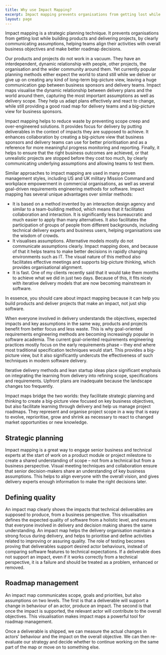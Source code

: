 ```yaml
---
title: Why use Impact Mapping?
excerpt: Impact mapping prevents organisations from getting lost while building products and delivering projects.
layout: page
---
```


Impact mapping is a strategic planning technique. It prevents organisations from getting lost while building products and delivering projects, by clearly communicating assumptions, helping teams align their activities with overall business objectives and make better roadmap decisions.

Our products and projects do not work in a vacuum. They have an interdependent, dynamic relationship with people, other projects, the organisation and the wider community around them. Yet currently popular planning methods either expect the world to stand still while we deliver or give up on creating any kind of long-term big-picture view, leaving a huge communication gap between business sponsors and delivery teams. Impact maps visualise the dynamic relationship between delivery plans and the world around them, capturing the most important assumptions as well as delivery scope. They help us adapt plans effectively and react to change, while still providing a good road map for delivery teams and a big-picture view for business sponsors.

Impact mapping helps to reduce waste by preventing scope creep and over-engineered solutions. It provides focus for delivery by putting deliverables in the context of impacts they are supposed to achieve. It enhances collaboration by creating a big-picture view that business sponsors and delivery teams can use for better prioritisation and as a reference for more meaningful progress monitoring and reporting. Finally, it helps to ensure that the right business outcomes are achieved, or that unrealistic projects are stopped before they cost too much, by clearly communicating underlying assumptions and allowing teams to test them.

Similar approaches to impact mapping are used in many proven management styles, including US and UK military Mission Command and workplace empowerment in commercial organisations, as well as several goal-driven requirements engineering methods for software. Impact mapping has several unique advantages over similar methods:

* It is based on a method invented by an interaction design agency and similar to a team-building method, which means that it facilitates collaboration and interaction. It is significantly less bureaucratic and much easier to apply than many alternatives. It also facilitates the participation of groups of people from different backgrounds, including technical delivery experts and business users, helping organisations use the wisdom of crowds.
* It visualises assumptions. Alternative models mostly do not communicate assumptions clearly. Impact mapping does, and because of that it helps teams to make better decisions in rapidly changing environments such as IT. The visual nature of this method also facilitates effective meetings and supports big-picture thinking, which provides organisational alignment.
* It is fast. One of my clients recently said that it would take them months to achieve what we did in just two days. Because of this, it fits nicely with iterative delivery models that are now becoming mainstream in software.

In essence, you should care about impact mapping because it can help you build products and deliver projects that make an impact, not just ship software.

When everyone involved in delivery understands the objectives, expected impacts and key assumptions in the same way, products and projects benefit from better focus and less waste. This is why goal-oriented requirements engineering methods are becoming increasingly popular in software academia. The current goal-oriented requirements engineering practices mostly focus on the early requirements phase – they end where most traditional specification techniques would start. This provides a big-picture view, but it also significantly undercuts the effectiveness of such techniques in modern software delivery.

Iterative delivery methods and lean startup ideas place significant emphasis on integrating the learning from delivery into refining scope, specifications and requirements. Upfront plans are inadequate because the landscape changes too frequently.

Impact maps bridge the two worlds: they facilitate strategic planning and thinking to create a big-picture view focused on key business objectives, but also facilitate learning through delivery and help us manage project roadmaps. They represent and organise project scope in a way that is easy to evolve, reprioritise, grow and shrink as necessary to react to changed market opportunities or new knowledge.

## Strategic planning
Impact mapping is a great way to engage senior business and technical experts at the start of work on a product module or project milestone to create a shared understanding of scope – not from a technical but from a business perspective.
Visual meeting techniques and collaboration ensure that senior decision-makers share an understanding of key business assumptions. This helps to align everyone with the overall vision, and gives delivery experts enough information to make the right decisions later.


## Defining quality
An impact map clearly shows the impacts that technical deliverables are supposed to produce, from a business perspective. This visualisation defines the expected quality of software from a holistic level, and ensures that everyone involved in delivery and decision making shares the same understanding.
An impact map helps the delivery organisation maintain a strong focus during delivery, and helps to prioritise and define activities related to improving or assuring quality. The role of testing becomes proving that deliverables support desired actor behaviours, instead of comparing software features to technical expectations. If a deliverable does not support an impact, even if it works correctly from a technical perspective, it is a failure and should be treated as a problem, enhanced or removed.

## Roadmap management

An impact map communicates scope, goals and priorities, but also assumptions on two levels. The first is that a deliverable will support a change in behaviour of an actor, produce an impact. The second is that once the impact is supported, the relevant actor will contribute to the overall objectives. This visualisation makes impact maps a powerful tool for roadmap management.

Once a deliverable is shipped, we can measure the actual changes in actors' behaviour and the impact on the overall objective. We can then re-evaluate our strategy and decide whether to continue working on the same part of the map or move on to something else.
